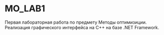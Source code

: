 # MO_LAB1
Первая лабораторная работа по предмету Методы оптимизиции. Реализация графического интерфейса на C++ на базе .NET Framework.  
